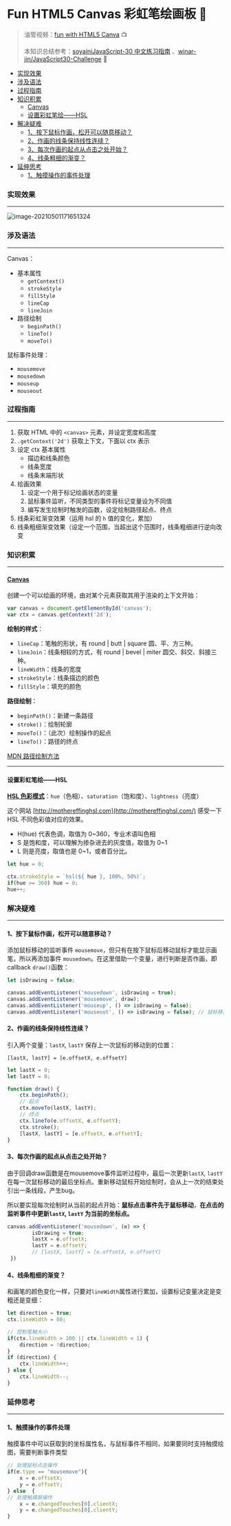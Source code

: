 # Fun HTML5 Canvas 彩虹笔绘画板 🎨

> 油管视频：[fun with HTML5 Canva](https://www.youtube.com/watch?v=8ZGAzJ0drl0) 📺
>
> 本知识总结参考：[soyainiJavaScript-30 中文练习指南](https://github.com/soyaine/JavaScript30) 、[winar-jin/JavaScript30-Challenge](https://github.com/winar-jin/JavaScript30-Challenge) 🦥



* [实现效果](#实现效果)
* [涉及语法](#涉及语法)
* [过程指南](#过程指南)
* [知识积累](#知识积累)
  * [<a href="https://developer\.mozilla\.org/zh\-CN/docs/Web/API/Canvas\_API" rel="nofollow">Canvas</a>](#canvas)
  * [设置彩虹笔绘——HSL](#设置彩虹笔绘hsl)
* [解决疑难](#解决疑难)
  * [1、按下鼠标作画，松开可以随意移动？](#1按下鼠标作画松开可以随意移动)
  * [2、作画的线条保持线性连续？](#2作画的线条保持线性连续)
  * [3、每次作画的起点从点击之处开始？](#3每次作画的起点从点击之处开始)
  * [4、线条粗细的渐变？](#4线条粗细的渐变)
* [延伸思考](#延伸思考)
  * [1、触摸操作的事件处理](#1触摸操作的事件处理)

### 实现效果

---

![image-20210501171651324](https://picgo-bed-1305701422.cos.ap-shanghai.myqcloud.com/picgo/20210501171651.png)



### 涉及语法

---

Canvas：

- 基本属性
  - `getContext()`
  - `strokeStyle`
  - `fillStyle`
  - `lineCap`
  - `lineJoin`
- 路径绘制
  - `beginPath()`
  - `lineTo()`
  - `moveTo()`

鼠标事件处理：

- `mousemove`
- `mousedown`
- `mouseup`
- `mouseout`



### 过程指南

---

1. 获取 HTML 中的 `<canvas>` 元素，并设定宽度和高度
2. `.getContext('2d')` 获取上下文，下面以 ctx 表示
3. 设定 ctx 基本属性
   - 描边和线条颜色
   - 线条宽度
   - 线条末端形状
4. 绘画效果
   1. 设定一个用于标记绘画状态的变量
   2. 鼠标事件监听，不同类型的事件将标记变量设为不同值
   3. 编写发生绘制时触发的函数，设定绘制路径起点、终点
5. 线条彩虹渐变效果（运用 hsl 的 `h` 值的变化，累加）
6. 线条粗细渐变效果（设定一个范围，当超出这个范围时，线条粗细进行逆向改变



### 知识积累

---

#### [Canvas](https://developer.mozilla.org/zh-CN/docs/Web/API/Canvas_API)

创建一个可以绘画的环境，由对某个元素获取其用于渲染的上下文开始：

```js
var canvas = document.getElementById('canvas');
var ctx = canvas.getContext('2d');
```

**绘制的样式**：

- `lineCap`：笔触的形状，有 round | butt | square 圆、平、方三种。
- `lineJoin`：线条相较的方式，有 round | bevel | miter 圆交、斜交、斜接三种。
- `lineWidth`：线条的宽度
- `strokeStyle`：线条描边的颜色
- `fillStyle`：填充的颜色

**路径绘制**：

- `beginPath()`：新建一条路径
- `stroke()`：绘制轮廓
- `moveTo()`：（此次）绘制操作的起点
- `lineTo()`：路径的终点

[MDN 路径绘制方法](https://developer.mozilla.org/zh-CN/docs/Web/API/Canvas_API/Tutorial/Drawing_shapes#%E7%BB%98%E5%88%B6%E8%B7%AF%E5%BE%84)



<hr>

#### 设置彩虹笔绘——HSL

[**HSL 色彩模式**](https://baike.baidu.com/item/HSL/1443144)：`hue`（色相）、`saturation`（饱和度）、`lightness`（亮度）

这个网站 [http://mothereffinghsl.com](http://mothereffinghsl.com/) 感受一下 HSL 不同色彩值对应的效果。

- H(hue) 代表色调，取值为 0~360，专业术语叫色相
- S 是饱和度，可以理解为掺杂进去的灰度值，取值为 0~1
- L 则是亮度，取值也是 0~1，或者百分比。

```js
let hue = 0;

ctx.strokeStyle = `hsl(${ hue }, 100%, 50%)`;	
if(hue >= 360) hue = 0;
hue++;
```



### 解决疑难

---

#### 1、按下鼠标作画，松开可以随意移动？

添加鼠标移动的监听事件 `mousemove`，但只有在按下鼠标后移动鼠标才能显示画笔，所以再添加事件 `mousedown`。在这里借助一个变量，进行判断是否作画，即callback `draw()`函数：

```js
let isDrawing = false;

canvas.addEventListener('mousedown', isDrawing = true);
canvas.addEventListener('mousemove', draw);
canvas.addEventListener('mouseup', () => isDrawing = false);
canvas.addEventListener('mouseout', () => isDrawing = false); // 鼠标移出画布范围时
```

#### 2、作画的线条保持线性连续？

引入两个变量：`lastX`, `lastY` 保存上一次鼠标的移动到的位置：

`[lastX, lastY] = [e.offsetX, e.offsetY]`

```js
let lastX = 0;
let lastY = 0;

function draw() {
    ctx.beginPath();
    // 起点
    ctx.moveTo(lastX, lastY);
    // 终点
    ctx.lineTo(e.offsetX, e.offsetY);
    ctx.stroke();
    [lastX, lastY] = [e.offsetX, e.offsetY];	
}
```

#### 3、每次作画的起点从点击之处开始？

由于回调draw函数是在mousemove事件监听过程中，最后一次更新`lastX`, `lastY` 在每一次鼠标移动的最后坐标点。重新移动鼠标开始绘制时，会从上一次的结束处引出一条线段，产生bug。

所以要实现每次绘制时从当前的起点开始：**鼠标点击事件先于鼠标移动**，**在点击的监听事件中更新`lastX`, `lastY` 为当前的坐标点。**

```js
canvas.addEventListener('mousedown', (e) => {
        isDrawing = true;
        lastX = e.offsetX;
        lastY = e.offsetY;
        // [lastX, lastY] = [e.offsetX, e.offsetY]
 })
```

#### 4、线条粗细的渐变？

和画笔的颜色变化一样，只要对`lineWidth`属性进行累加，设置标记变量决定是变粗还是变细：

```js
let direction = true;
ctx.lineWidth = 80;

// 控制笔触大小
if(ctx.lineWidth > 100 || ctx.lineWidth < 1) {
	direction = !direction;
} 
if (direction) {
	ctx.lineWidth++;
} else {
	ctx.lineWidth--;
}
```

### 延伸思考

---

#### 1、触摸操作的事件处理

触摸事件中可以获取到的坐标属性名，与鼠标事件不相同，如果要同时支持触摸绘图，需要判断事件类型

```js
// 处理鼠标点击操作
if(e.type == "mousemove"){
	x = e.offsetX;
	y = e.offsetY;
} else  {
// 处理触摸屏操作
	x = e.changedTouches[0].clientX;
	y = e.changedTouches[0].clientY;
}
```

